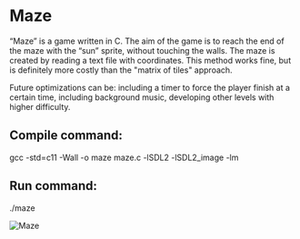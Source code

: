 # Maze
“Maze” is a game written in C. The aim of the game is to reach the end of the maze with the “sun” sprite, without touching the walls. The maze is created by reading a text file with coordinates. This method works fine, but is definitely more costly than the "matrix of tiles" approach.  

Future optimizations can be: including a timer to force the player finish at a certain time, including background music, developing other levels with higher difficulty.  

## Compile command:
gcc -std=c11 -Wall -o maze maze.c -lSDL2 -lSDL2_image -lm

## Run command:
./maze

![](/home/vali/Downloads/maze.png "Maze")
